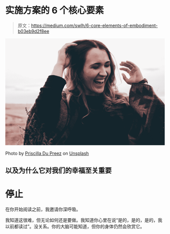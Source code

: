 # 实施方案的 6 个核心要素

> 原文：<https://medium.com/swlh/6-core-elements-of-embodiment-b03eb9d2f8ee>

![](img/86708d9085a1c5f5c40a40650b1c7515.png)

Photo by [Priscilla Du Preez](https://unsplash.com/@priscilladupreez?utm_source=medium&utm_medium=referral) on [Unsplash](https://unsplash.com?utm_source=medium&utm_medium=referral)

## 以及为什么它对我们的幸福至关重要

# 停止

在你开始阅读之前，我邀请你深呼吸。

我知道这很难，但无论如何还是要做。我知道你心里在说“是的，是的，是的，我以前都读过”。没关系。你的大脑可能知道，但你的身体仍然会欣赏它。